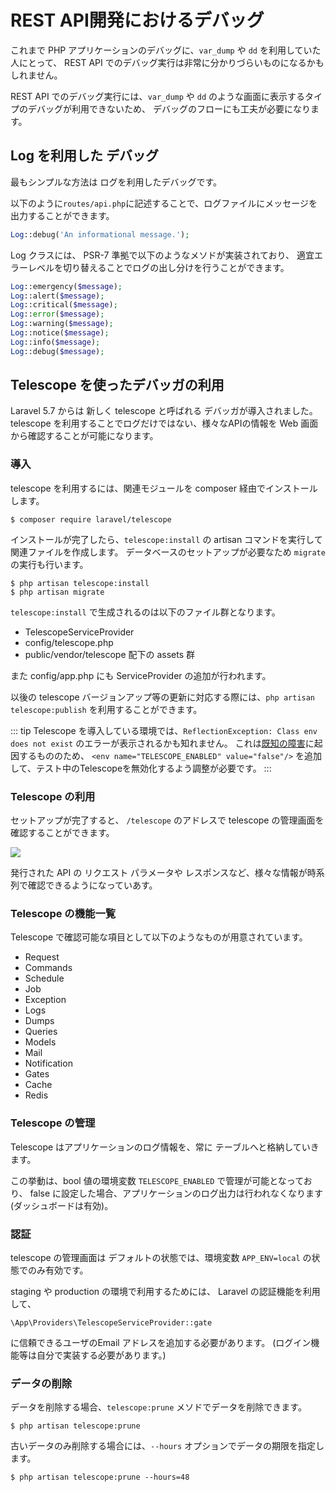 ---
---

# REST API開発におけるデバッグ

これまで PHP アプリケーションのデバッグに、`var_dump` や `dd` を利用していた人にとって、
REST API でのデバッグ実行は非常に分かりづらいものになるかもしれません。

REST API でのデバッグ実行には、`var_dump` や `dd` のような画面に表示するタイプのデバッグが利用できないため、
デバッグのフローにも工夫が必要になります。

## Log を利用した デバッグ

最もシンプルな方法は ログを利用したデバッグです。

以下のように`routes/api.php`に記述することで、ログファイルにメッセージを出力することができます。

```php
Log::debug('An informational message.');
```

Log クラスには、 PSR-7 準拠で以下のようなメソドが実装されており、
適宜エラーレベルを切り替えることでログの出し分けを行うことができます。

```php
Log::emergency($message);
Log::alert($message);
Log::critical($message);
Log::error($message);
Log::warning($message);
Log::notice($message);
Log::info($message);
Log::debug($message);
```

## Telescope を使ったデバッガの利用

Laravel 5.7 からは 新しく telescope と呼ばれる デバッガが導入されました。
telescope を利用することでログだけではない、様々なAPIの情報を Web 画面から確認することが可能になります。

### 導入

telescope を利用するには、関連モジュールを composer 経由でインストールします。

```
$ composer require laravel/telescope
```

インストールが完了したら、`telescope:install` の artisan コマンドを実行して関連ファイルを作成します。 
データベースのセットアップが必要なため `migrate` の実行も行います。

```
$ php artisan telescope:install
$ php artisan migrate
```

`telescope:install` で生成されるのは以下のファイル群となります。

- TelescopeServiceProvider
- config/telescope.php 
- public/vendor/telescope 配下の assets 群

また config/app.php にも ServiceProvider の追加が行われます。

以後の telescope バージョンアップ等の更新に対応する際には、`php artisan telescope:publish` を利用することができます。


::: tip
Telescope を導入している環境では、`ReflectionException: Class env does not exist`
のエラーが表示されるかも知れません。
これは[既知の障害](https://github.com/laravel/telescope/issues/347)に起因するもののため、
`<env name="TELESCOPE_ENABLED" value="false"/>` を追加して、テスト中のTelescopeを無効化するよう調整が必要です。
:::


### Telescope の利用

セットアップが完了すると、 `/telescope` のアドレスで telescope の管理画面を確認することができます。

![](/images/9/telescope.png)

発行された API の リクエスト パラメータや レスポンスなど、様々な情報が時系列で確認できるようになっていあす。

### Telescope の機能一覧

Telescope で確認可能な項目として以下のようなものが用意されています。

- Request
- Commands
- Schedule
- Job
- Exception
- Logs
- Dumps
- Queries
- Models
- Mail
- Notification
- Gates
- Cache
- Redis


### Telescope の管理

Telescope はアプリケーションのログ情報を、常に テーブルへと格納していきます。

この挙動は、bool 値の環境変数 `TELESCOPE_ENABLED` で管理が可能となっており、
false に設定した場合、アプリケーションのログ出力は行われなくなります(ダッシュボードは有効)。

### 認証

telescope の管理画面は デフォルトの状態では、環境変数 `APP_ENV=local` の状態でのみ有効です。

staging や production の環境で利用するためには、
Laravel の認証機能を利用して、

`\App\Providers\TelescopeServiceProvider::gate`

に信頼できるユーザのEmail アドレスを追加する必要があります。
(ログイン機能等は自分で実装する必要があります。)

### データの削除

データを削除する場合、`telescope:prune` メソドでデータを削除できます。

```
$ php artisan telescope:prune
```

古いデータのみ削除する場合には、`--hours` オプションでデータの期限を指定します。

```
$ php artisan telescope:prune --hours=48
```

